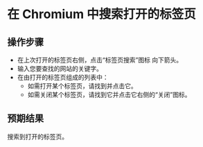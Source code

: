 # 在 Chromium 中搜索打开的标签页

## 操作步骤

- 在上次打开的标签页右侧，点击“标签页搜索”图标 向下箭头。
- 输入您要查找的网站的关键字。
- 在由打开的标签页组成的列表中：
  - 如需打开某个标签页，请找到并点击它。
  - 如需关闭某个标签页，请找到它并点击它右侧的“关闭”图标。

## 预期结果

搜索到打开的标签页。

